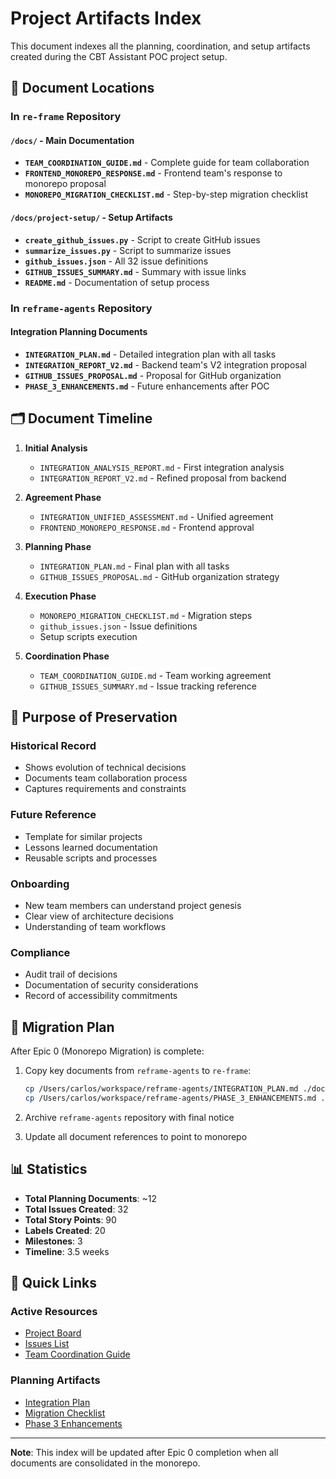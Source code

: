 # Project Artifacts Index

This document indexes all the planning, coordination, and setup artifacts created during the CBT Assistant POC project setup.

## 📁 Document Locations

### In `re-frame` Repository

#### `/docs/` - Main Documentation
- **`TEAM_COORDINATION_GUIDE.md`** - Complete guide for team collaboration
- **`FRONTEND_MONOREPO_RESPONSE.md`** - Frontend team's response to monorepo proposal
- **`MONOREPO_MIGRATION_CHECKLIST.md`** - Step-by-step migration checklist

#### `/docs/project-setup/` - Setup Artifacts
- **`create_github_issues.py`** - Script to create GitHub issues
- **`summarize_issues.py`** - Script to summarize issues
- **`github_issues.json`** - All 32 issue definitions
- **`GITHUB_ISSUES_SUMMARY.md`** - Summary with issue links
- **`README.md`** - Documentation of setup process

### In `reframe-agents` Repository

#### Integration Planning Documents
- **`INTEGRATION_PLAN.md`** - Detailed integration plan with all tasks
- **`INTEGRATION_REPORT_V2.md`** - Backend team's V2 integration proposal
- **`GITHUB_ISSUES_PROPOSAL.md`** - Proposal for GitHub organization
- **`PHASE_3_ENHANCEMENTS.md`** - Future enhancements after POC

## 🗂️ Document Timeline

1. **Initial Analysis** 
   - `INTEGRATION_ANALYSIS_REPORT.md` - First integration analysis
   - `INTEGRATION_REPORT_V2.md` - Refined proposal from backend

2. **Agreement Phase**
   - `INTEGRATION_UNIFIED_ASSESSMENT.md` - Unified agreement
   - `FRONTEND_MONOREPO_RESPONSE.md` - Frontend approval

3. **Planning Phase**
   - `INTEGRATION_PLAN.md` - Final plan with all tasks
   - `GITHUB_ISSUES_PROPOSAL.md` - GitHub organization strategy

4. **Execution Phase**
   - `MONOREPO_MIGRATION_CHECKLIST.md` - Migration steps
   - `github_issues.json` - Issue definitions
   - Setup scripts execution

5. **Coordination Phase**
   - `TEAM_COORDINATION_GUIDE.md` - Team working agreement
   - `GITHUB_ISSUES_SUMMARY.md` - Issue tracking reference

## 🎯 Purpose of Preservation

### Historical Record
- Shows evolution of technical decisions
- Documents team collaboration process
- Captures requirements and constraints

### Future Reference
- Template for similar projects
- Lessons learned documentation
- Reusable scripts and processes

### Onboarding
- New team members can understand project genesis
- Clear view of architecture decisions
- Understanding of team workflows

### Compliance
- Audit trail of decisions
- Documentation of security considerations
- Record of accessibility commitments

## 🔄 Migration Plan

After Epic 0 (Monorepo Migration) is complete:

1. Copy key documents from `reframe-agents` to `re-frame`:
   ```bash
   cp /Users/carlos/workspace/reframe-agents/INTEGRATION_PLAN.md ./docs/
   cp /Users/carlos/workspace/reframe-agents/PHASE_3_ENHANCEMENTS.md ./docs/
   ```

2. Archive `reframe-agents` repository with final notice

3. Update all document references to point to monorepo

## 📊 Statistics

- **Total Planning Documents**: ~12
- **Total Issues Created**: 32
- **Total Story Points**: 90
- **Labels Created**: 20
- **Milestones**: 3
- **Timeline**: 3.5 weeks

## 🔗 Quick Links

### Active Resources
- [Project Board](https://github.com/users/macayaven/projects/7)
- [Issues List](https://github.com/macayaven/re-frame/issues)
- [Team Coordination Guide](./TEAM_COORDINATION_GUIDE.md)

### Planning Artifacts
- [Integration Plan](/Users/carlos/workspace/reframe-agents/INTEGRATION_PLAN.md)
- [Migration Checklist](./MONOREPO_MIGRATION_CHECKLIST.md)
- [Phase 3 Enhancements](/Users/carlos/workspace/reframe-agents/PHASE_3_ENHANCEMENTS.md)

---

**Note**: This index will be updated after Epic 0 completion when all documents are consolidated in the monorepo.
